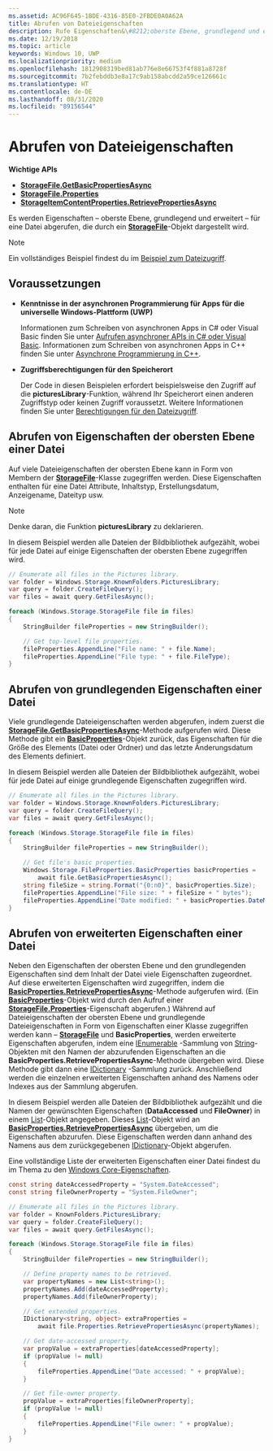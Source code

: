 ```yaml
---
ms.assetid: AC96F645-1BDE-4316-85E0-2FBDE0A0A62A
title: Abrufen von Dateieigenschaften
description: Rufe Eigenschaften&\#8212;oberste Ebene, grundlegend und erweitert&\#8212;für eine Datei ab, die durch ein StorageFile-Objekt dargestellt wird.
ms.date: 12/19/2018
ms.topic: article
keywords: Windows 10, UWP
ms.localizationpriority: medium
ms.openlocfilehash: 1812908319bed81ab776e8e66753f4f881a8728f
ms.sourcegitcommit: 7b2febddb3e8a17c9ab158abcdd2a59ce126661c
ms.translationtype: HT
ms.contentlocale: de-DE
ms.lasthandoff: 08/31/2020
ms.locfileid: "89156544"
---
```

# <a name="get-file-properties"></a>Abrufen von Dateieigenschaften

**Wichtige APIs**

-   [**StorageFile.GetBasicPropertiesAsync**](/uwp/api/windows.storage.storagefile.getbasicpropertiesasync)
-   [**StorageFile.Properties**](/uwp/api/windows.storage.storagefile.properties)
-   [**StorageItemContentProperties.RetrievePropertiesAsync**](/uwp/api/windows.storage.fileproperties.storageitemcontentproperties.retrievepropertiesasync)

Es werden Eigenschaften – oberste Ebene, grundlegend und erweitert – für eine Datei abgerufen, die durch ein [**StorageFile**](/uwp/api/Windows.Storage.StorageFile)-Objekt dargestellt wird.

> [!NOTE]
> Ein vollständiges Beispiel findest du im [Beispiel zum Dateizugriff](https://github.com/Microsoft/Windows-universal-samples/tree/master/Samples/FileAccess).

## <a name="prerequisites"></a>Voraussetzungen

-   **Kenntnisse in der asynchronen Programmierung für Apps für die universelle Windows-Plattform (UWP)**

    Informationen zum Schreiben von asynchronen Apps in C# oder Visual Basic finden Sie unter [Aufrufen asynchroner APIs in C# oder Visual Basic](../threading-async/call-asynchronous-apis-in-csharp-or-visual-basic.md). Informationen zum Schreiben von asynchronen Apps in C++ finden Sie unter [Asynchrone Programmierung in C++](../threading-async/asynchronous-programming-in-cpp-universal-windows-platform-apps.md).

-   **Zugriffsberechtigungen für den Speicherort**

    Der Code in diesen Beispielen erfordert beispielsweise den Zugriff auf die **picturesLibrary**-Funktion, während Ihr Speicherort einen anderen Zugriffstyp oder keinen Zugriff voraussetzt. Weitere Informationen finden Sie unter [Berechtigungen für den Dateizugriff](file-access-permissions.md).

## <a name="getting-a-files-top-level-properties"></a>Abrufen von Eigenschaften der obersten Ebene einer Datei

Auf viele Dateieigenschaften der obersten Ebene kann in Form von Membern der [**StorageFile**](/uwp/api/Windows.Storage.StorageFile)-Klasse zugegriffen werden. Diese Eigenschaften enthalten für eine Datei Attribute, Inhaltstyp, Erstellungsdatum, Anzeigename, Dateityp usw.

> [!NOTE]
> Denke daran, die Funktion **picturesLibrary** zu deklarieren.

In diesem Beispiel werden alle Dateien der Bildbibliothek aufgezählt, wobei für jede Datei auf einige Eigenschaften der obersten Ebene zugegriffen wird.

```csharp
// Enumerate all files in the Pictures library.
var folder = Windows.Storage.KnownFolders.PicturesLibrary;
var query = folder.CreateFileQuery();
var files = await query.GetFilesAsync();

foreach (Windows.Storage.StorageFile file in files)
{
    StringBuilder fileProperties = new StringBuilder();

    // Get top-level file properties.
    fileProperties.AppendLine("File name: " + file.Name);
    fileProperties.AppendLine("File type: " + file.FileType);
}
```

## <a name="getting-a-files-basic-properties"></a>Abrufen von grundlegenden Eigenschaften einer Datei

Viele grundlegende Dateieigenschaften werden abgerufen, indem zuerst die [**StorageFile.GetBasicPropertiesAsync**](/uwp/api/windows.storage.storagefile.getbasicpropertiesasync)-Methode aufgerufen wird. Diese Methode gibt ein [**BasicProperties**](/uwp/api/Windows.Storage.FileProperties.BasicProperties)-Objekt zurück, das Eigenschaften für die Größe des Elements (Datei oder Ordner) und das letzte Änderungsdatum des Elements definiert.

In diesem Beispiel werden alle Dateien der Bildbibliothek aufgezählt, wobei für jede Datei auf einige grundlegende Eigenschaften zugegriffen wird.

```csharp
// Enumerate all files in the Pictures library.
var folder = Windows.Storage.KnownFolders.PicturesLibrary;
var query = folder.CreateFileQuery();
var files = await query.GetFilesAsync();

foreach (Windows.Storage.StorageFile file in files)
{
    StringBuilder fileProperties = new StringBuilder();

    // Get file's basic properties.
    Windows.Storage.FileProperties.BasicProperties basicProperties =
        await file.GetBasicPropertiesAsync();
    string fileSize = string.Format("{0:n0}", basicProperties.Size);
    fileProperties.AppendLine("File size: " + fileSize + " bytes");
    fileProperties.AppendLine("Date modified: " + basicProperties.DateModified);
}
 ```

## <a name="getting-a-files-extended-properties"></a>Abrufen von erweiterten Eigenschaften einer Datei

Neben den Eigenschaften der obersten Ebene und den grundlegenden Eigenschaften sind dem Inhalt der Datei viele Eigenschaften zugeordnet. Auf diese erweiterten Eigenschaften wird zugegriffen, indem die [**BasicProperties.RetrievePropertiesAsync**](/uwp/api/windows.storage.fileproperties.basicproperties.retrievepropertiesasync)-Methode aufgerufen wird. (Ein [**BasicProperties**](/uwp/api/Windows.Storage.FileProperties.BasicProperties)-Objekt wird durch den Aufruf einer [**StorageFile.Properties**](/uwp/api/windows.storage.storagefile.properties)-Eigenschaft abgerufen.) Während auf Dateieigenschaften der obersten Ebene und grundlegende Dateieigenschaften in Form von Eigenschaften einer Klasse zugegriffen werden kann – [**StorageFile**](/uwp/api/Windows.Storage.StorageFile) und **BasicProperties**, werden erweiterte Eigenschaften abgerufen, indem eine [IEnumerable](/dotnet/api/system.collections.ienumerable) -Sammlung von [String](/dotnet/api/system.string)-Objekten mit den Namen der abzurufenden Eigenschaften an die **BasicProperties.RetrievePropertiesAsync**-Methode übergeben wird. Diese Methode gibt dann eine [IDictionary](/dotnet/api/system.collections.idictionary) -Sammlung zurück. Anschließend werden die einzelnen erweiterten Eigenschaften anhand des Namens oder Indexes aus der Sammlung abgerufen.

In diesem Beispiel werden alle Dateien der Bildbibliothek aufgezählt und die Namen der gewünschten Eigenschaften (**DataAccessed** und **FileOwner**) in einem [List](/dotnet/api/system.collections.generic.list-1)-Objekt angegeben. Dieses [List](/dotnet/api/system.collections.generic.list-1)-Objekt wird an [**BasicProperties.RetrievePropertiesAsync**](/uwp/api/windows.storage.fileproperties.basicproperties.retrievepropertiesasync) übergeben, um die Eigenschaften abzurufen. Diese Eigenschaften werden dann anhand des Namens aus dem zurückgegebenen [IDictionary](/dotnet/api/system.collections.idictionary)-Objekt abgerufen.

Eine vollständige Liste der erweiterten Eigenschaften einer Datei findest du im Thema zu den [Windows Core-Eigenschaften](/windows/desktop/properties/core-bumper).

```csharp
const string dateAccessedProperty = "System.DateAccessed";
const string fileOwnerProperty = "System.FileOwner";

// Enumerate all files in the Pictures library.
var folder = KnownFolders.PicturesLibrary;
var query = folder.CreateFileQuery();
var files = await query.GetFilesAsync();

foreach (Windows.Storage.StorageFile file in files)
{
    StringBuilder fileProperties = new StringBuilder();

    // Define property names to be retrieved.
    var propertyNames = new List<string>();
    propertyNames.Add(dateAccessedProperty);
    propertyNames.Add(fileOwnerProperty);

    // Get extended properties.
    IDictionary<string, object> extraProperties =
        await file.Properties.RetrievePropertiesAsync(propertyNames);

    // Get date-accessed property.
    var propValue = extraProperties[dateAccessedProperty];
    if (propValue != null)
    {
        fileProperties.AppendLine("Date accessed: " + propValue);
    }

    // Get file-owner property.
    propValue = extraProperties[fileOwnerProperty];
    if (propValue != null)
    {
        fileProperties.AppendLine("File owner: " + propValue);
    }
}
```

 

 